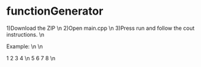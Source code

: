 # functionGenerator
1)Download the ZIP \n 
2)Open main.cpp \n
3)Press run and follow the cout instructions. \n

Example: \n \n 

1 2 3 4 \n
5 6 7 8 \n

